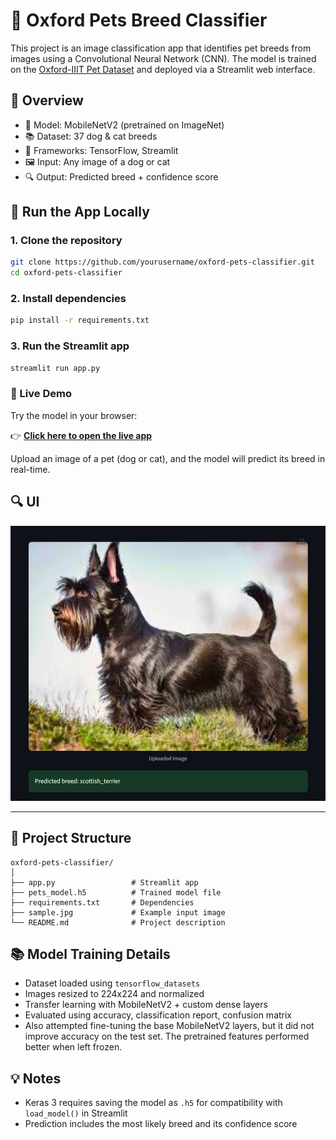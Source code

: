 # 🐶 Oxford Pets Breed Classifier

This project is an image classification app that identifies pet breeds from images using a Convolutional Neural Network (CNN). The model is trained on the [Oxford-IIIT Pet Dataset](https://www.robots.ox.ac.uk/~vgg/data/pets/) and deployed via a Streamlit web interface.

## 📌 Overview

- 🧠 Model: MobileNetV2 (pretrained on ImageNet)
- 📚 Dataset: 37 dog & cat breeds
- 🧪 Frameworks: TensorFlow, Streamlit
- 🖼️ Input: Any image of a dog or cat
- 🔍 Output: Predicted breed + confidence score

## 🚀 Run the App Locally

### 1. Clone the repository
```bash
git clone https://github.com/yourusername/oxford-pets-classifier.git
cd oxford-pets-classifier
```

### 2. Install dependencies
```bash
pip install -r requirements.txt
```

### 3. Run the Streamlit app
```bash
streamlit run app.py
```

### 🚀 Live Demo

Try the model in your browser:

👉 [**Click here to open the live app**](https://cnn-image-classifier-pets-14.streamlit.app/)

Upload an image of a pet (dog or cat), and the model will predict its breed in real-time.

## 🔍 UI

![App Screenshot](screenshot.png)

---

## 📁 Project Structure

```
oxford-pets-classifier/
│
├── app.py                 # Streamlit app
├── pets_model.h5          # Trained model file
├── requirements.txt       # Dependencies
├── sample.jpg             # Example input image
└── README.md              # Project description
```

## 📚 Model Training Details

- Dataset loaded using `tensorflow_datasets`
- Images resized to 224x224 and normalized
- Transfer learning with MobileNetV2 + custom dense layers
- Evaluated using accuracy, classification report, confusion matrix
- Also attempted fine-tuning the base MobileNetV2 layers, but it did not improve accuracy on the test set. The pretrained features performed better when left frozen.

## 💡 Notes

- Keras 3 requires saving the model as `.h5` for compatibility with `load_model()` in Streamlit
- Prediction includes the most likely breed and its confidence score
